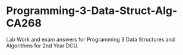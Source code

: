 # Programming-3-Data-Struct-Alg- CA268

Lab Work and exam answers for Programming 3 Data Structures and Algorithms for 2nd Year DCU.
